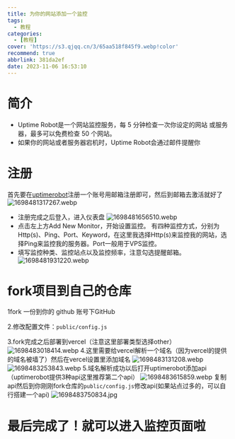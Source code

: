 ```yaml
---
title: 为你的网站添加一个监控
tags:
  - 教程
categories:
  - [教程]
cover: 'https://s3.qjqq.cn/3/65aa518f845f9.webp!color'
recommend: true
abbrlink: 381da2ef
date: 2023-11-06 16:53:10
---
```

# 简介
  - Uptime Robot是一个网站监控服务，每 5 分钟检查一次你设定的网站 或服务器，最多可以免费检查 50 个网站。
  - 如果你的网站或者服务器宕机时，Uptime Robot会通过邮件提醒你
# 注册
  首先要在[uptimerobot](https://uptimerobot.com/)注册一个账号用邮箱注册即可，然后到邮箱去激活就好了
 ![1698481317267.webp](https://s3.qjqq.cn/3/653cc4cfd8da9.webp!color)
  - 注册完成之后登入，进入仪表盘
  ![1698481656510.webp](https://s3.qjqq.cn/3/653cc63f9bcaa.webp!color)
  - 点击左上方Add New Monitor，开始设置监控。
    有四种监控方式，分别为Http(s)、Ping、Port、Keyword，在这里我选择Http(s)来监控我的网站，选择Ping来监控我的服务器。Port一般用于VPS监控。
  - 填写监控种类、监控站点以及监控频率，注意勾选提醒邮箱。
  ![1698481931220.webp](https://s3.qjqq.cn/3/653cc729c88c0.webp!color)
# fork项目到自己的仓库
  1fork 一份到你的 github 账号下GitHub

  2.修改配置文件：```public/config.js```

  3.fork完成之后部署到vercel（注意这里部署类型选择other）
  ![1698483018414.webp](https://s3.qjqq.cn/3/653ccb7a4131f.webp!color)
  4.这里需要给vercel解析一个域名（因为vercel的提供的域名被墙了）然后在vercel设置里添加域名
  ![1698483131208.webp](https://s3.qjqq.cn/3/653ccbe2163d9.webp!color)
  ![1698483253843.webp](https://s3.qjqq.cn/3/653ccc57b3ca4.webp!color)
  5.域名解析成功以后打开uptimerobot添加api（uptimerobot提供3种api这里推荐第二个api）
 ![1698483615859.webp](https://s3.qjqq.cn/3/653ccdbcd88d8.webp!color)
 复制api然后到你刚刚fork仓库的```public/config.js```修改api(如果站点过多的，可以自行搭建一个api)
 ![1698483750834.jpg](https://s3.qjqq.cn/3/653cce4f514e7.webp!color)
 # 最后完成了！就可以进入监控页面啦